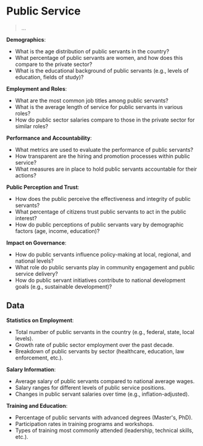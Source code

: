 # Public Service

> ...

**Demographics**:

- What is the age distribution of public servants in the country?
- What percentage of public servants are women, and how does this compare to the private sector?
- What is the educational background of public servants (e.g., levels of education, fields of study)?

**Employment and Roles**:

- What are the most common job titles among public servants?
- What is the average length of service for public servants in various roles?
- How do public sector salaries compare to those in the private sector for similar roles?

**Performance and Accountability**:

- What metrics are used to evaluate the performance of public servants?
- How transparent are the hiring and promotion processes within public service?
- What measures are in place to hold public servants accountable for their actions?

**Public Perception and Trust**:

- How does the public perceive the effectiveness and integrity of public servants?
- What percentage of citizens trust public servants to act in the public interest?
- How do public perceptions of public servants vary by demographic factors (age, income, education)?

**Impact on Governance**:

- How do public servants influence policy-making at local, regional, and national levels?
- What role do public servants play in community engagement and public service delivery?
- How do public servant initiatives contribute to national development goals (e.g., sustainable development)?

## Data

**Statistics on Employment**:

- Total number of public servants in the country (e.g., federal, state, local levels).
- Growth rate of public sector employment over the past decade.
- Breakdown of public servants by sector (healthcare, education, law enforcement, etc.).

**Salary Information**:

- Average salary of public servants compared to national average wages.
- Salary ranges for different levels of public service positions.
- Changes in public servant salaries over time (e.g., inflation-adjusted).

**Training and Education**:

- Percentage of public servants with advanced degrees (Master's, PhD).
- Participation rates in training programs and workshops.
- Types of training most commonly attended (leadership, technical skills, etc.).
